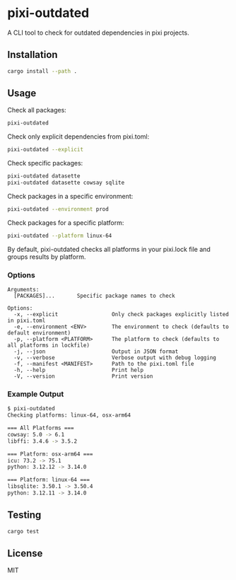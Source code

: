 # pixi-outdated

A CLI tool to check for outdated dependencies in pixi projects.

## Installation

```bash
cargo install --path .
```

## Usage

Check all packages:

```bash
pixi-outdated
```

Check only explicit dependencies from pixi.toml:

```bash
pixi-outdated --explicit
```

Check specific packages:

```bash
pixi-outdated datasette
pixi-outdated datasette cowsay sqlite
```

Check packages in a specific environment:

```bash
pixi-outdated --environment prod
```

Check packages for a specific platform:

```bash
pixi-outdated --platform linux-64
```

By default, pixi-outdated checks all platforms in your pixi.lock file and groups results by platform.

### Options

```
Arguments:
  [PACKAGES]...       Specific package names to check

Options:
  -x, --explicit                 Only check packages explicitly listed in pixi.toml
  -e, --environment <ENV>        The environment to check (defaults to default environment)
  -p, --platform <PLATFORM>      The platform to check (defaults to all platforms in lockfile)
  -j, --json                     Output in JSON format
  -v, --verbose                  Verbose output with debug logging
  -f, --manifest <MANIFEST>      Path to the pixi.toml file
  -h, --help                     Print help
  -V, --version                  Print version
```

### Example Output

```bash
$ pixi-outdated
Checking platforms: linux-64, osx-arm64

=== All Platforms ===
cowsay: 5.0 -> 6.1
libffi: 3.4.6 -> 3.5.2

=== Platform: osx-arm64 ===
icu: 73.2 -> 75.1
python: 3.12.12 -> 3.14.0

=== Platform: linux-64 ===
libsqlite: 3.50.1 -> 3.50.4
python: 3.12.11 -> 3.14.0
```

## Testing

```bash
cargo test
```

## License

MIT
